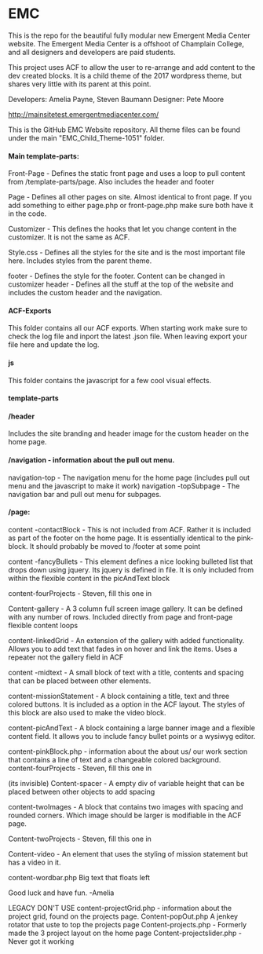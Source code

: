 # EMC  
This is the repo for the beautiful fully modular new Emergent Media Center website. The Emergent Media Center is a offshoot of Champlain College, and all designers and developers are paid students.  

This project uses ACF to allow the user to re-arrange and add content to the dev created blocks. It is a child theme of the 2017 wordpress theme, but shares very little with its parent at this point. 

Developers: Amelia Payne, Steven Baumann
Designer: Pete Moore

http://mainsitetest.emergentmediacenter.com/

This is the GitHub EMC Website repository. All theme files can be found under the main "EMC_Child_Theme-1051" folder. 

#### Main template-parts:  
Front-Page - Defines the static front page and uses a loop to pull content from /template-parts/page. Also includes the header and footer

Page - Defines all other pages on site. Almost identical to front page. If you add something to either page.php or front-page.php make sure both have it in the code. 

Customizer - This defines the hooks that let you change content in the customizer. It is not the same as ACF. 

 Style.css - Defines all the styles for the site and is the most important file here. Includes styles from the parent theme. 

footer - Defines the style for the footer. Content can be changed in customizer 
header - Defines all the stuff at the top of the website and includes the custom header and the navigation. 

#### ACF-Exports
This folder contains all our ACF exports. When starting work make sure to check the log file and inport the latest .json file. When leaving export your file here and update the log. 

#### js
This folder contains the javascript for a few cool visual effects. 

#### template-parts



#### /header
Includes the site branding and header image for the custom header on the home page. 

#### /navigation - information about the pull out menu.  
navigation-top - The navigation menu for the home page (includes pull out menu and the javascript to make it work) 
navigation -topSubpage - The navigation bar and pull out menu for subpages. 


#### /page:  

content -contactBlock - This is not included from ACF. Rather it is included as part of the footer on the home page. It is essentially identical to the pink-block. It should probably be moved to /footer at some point

content -fancyBullets - This element defines a nice looking bulleted list that drops down using jquery. Its jquery is defined in file. It is only included from within the flexible content in the picAndText block

content-fourProjects - Steven, fill this one in 

Content-gallery - A 3 column full screen image gallery. It can be defined with any number of rows. Included directly from page and front-page flexible content loops

content-linkedGrid - An extension of the gallery with added functionality. Allows you to add text that fades in on hover and link the items. Uses a repeater not the gallery field in ACF


content -midtext - A small block of text with a title, contents and spacing that can be placed between other elements. 

content-missionStatement - A block containing a title, text and three colored buttons. It is included as a option in the ACF layout. The styles of this block are also used to make the video block. 


content-picAndText - A block containing a large banner image and a flexible content field. It allows you to include fancy bullet points or a wysiwyg editor. 

content-pinkBlock.php - information about the about us/ our work section that contains a line of text and a changeable colored background.  
content-fourProjects - Steven, fill this one in 

(its invisible) 
Content-spacer - A empty div of variable height that can be placed between other objects to add spacing

content-twoImages - A block that contains two images with spacing and rounded corners. Which image should be larger is modifiable in the ACF page. 

Content-twoProjects - Steven, fill this one in

Content-video - An element that uses the styling of mission statement but has a video in it. 


content-wordbar.php Big text that floats left

Good luck and have fun. 
-Amelia


LEGACY DON'T USE 
content-projectGrid.php - information about the project grid, found on the projects page. 
Content-popOut.php A jenkey rotator that uste to top the projects page
Content-projects.php - Formerly made the 3 project layout on the home page 
Content-projectslider.php - Never got it working
